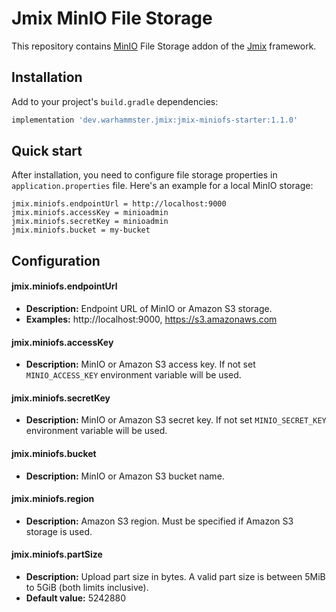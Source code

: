 # Jmix MinIO File Storage

This repository contains [MinIO](https://min.io/) File Storage addon of the [Jmix](https://jmix.io) framework.


## Installation

Add to your project's `build.gradle` dependencies:

```groovy
implementation 'dev.warhammster.jmix:jmix-miniofs-starter:1.1.0'
```

## Quick start

After installation, you need to configure file storage properties in `application.properties` file. 
Here's an example for a local MinIO storage:

```text
jmix.miniofs.endpointUrl = http://localhost:9000
jmix.miniofs.accessKey = minioadmin
jmix.miniofs.secretKey = minioadmin
jmix.miniofs.bucket = my-bucket
```

## Configuration

#### jmix.miniofs.endpointUrl

* **Description:** Endpoint URL of MinIO or Amazon S3 storage.
* **Examples:** http://localhost:9000, https://s3.amazonaws.com

#### jmix.miniofs.accessKey

* **Description:** MinIO or Amazon S3 access key. If not set `MINIO_ACCESS_KEY` environment variable will be used.

#### jmix.miniofs.secretKey

* **Description:** MinIO or Amazon S3 secret key. If not set `MINIO_SECRET_KEY` environment variable will be used.

#### jmix.miniofs.bucket

* **Description:** MinIO or Amazon S3 bucket name.

#### jmix.miniofs.region

* **Description:** Amazon S3 region. Must be specified if Amazon S3 storage is used.

#### jmix.miniofs.partSize

* **Description:** Upload part size in bytes. A valid part size is between 5MiB to 5GiB (both limits inclusive).
* **Default value:** 5242880
